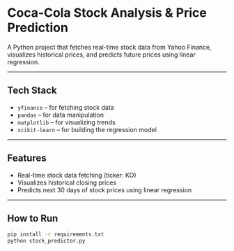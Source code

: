 # Coca-Cola Stock Analysis & Price Prediction

A Python project that fetches real-time stock data from Yahoo Finance, visualizes historical prices, and predicts future prices using linear regression.

---

## Tech Stack
- `yfinance` – for fetching stock data
- `pandas` – for data manipulation
- `matplotlib` – for visualizing trends
- `scikit-learn` – for building the regression model

---

## Features
- Real-time stock data fetching (ticker: KO)
- Visualizes historical closing prices
- Predicts next 30 days of stock prices using linear regression

---

## How to Run
```bash
pip install -r requirements.txt
python stock_predictor.py
